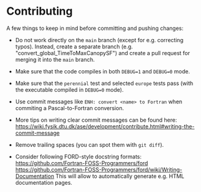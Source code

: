 # Contributing

A few things to keep in mind before committing and pushing changes:

- Do not work directly on the `main` branch (except for e.g. correcting typos).
  Instead, create a separate branch (e.g. "convert_global_TimeToMaxCanopySF")
  and create a pull request for merging it into the `main` branch.

- Make sure that the code compiles in both `DEBUG=1` and `DEBUG=0` mode.

- Make sure that the `perennial` test and selected `europe` tests pass
  (with the executable compiled in `DEBUG=0` mode).

- Use commit messages like `ENH: convert <name> to Fortran` when commiting
  a Pascal-to-Fortran conversion.

- More tips on writing clear commit messages can be found here:
  https://wiki.fysik.dtu.dk/ase/development/contribute.html#writing-the-commit-message

- Remove trailing spaces (you can spot them with `git diff`).

- Consider following FORD-style docstring formats:
  https://github.com/Fortran-FOSS-Programmers/ford
  https://github.com/Fortran-FOSS-Programmers/ford/wiki/Writing-Documentation
  This will allow to automatically generate e.g. HTML documentation pages.
